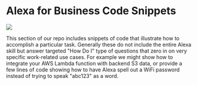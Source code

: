# Alexa for Business Code Snippets
<img src="https://m.media-amazon.com/images/G/01/mobile-apps/dex/alexa/alexa-skills-kit/tutorials/quiz-game/header._TTH_.png" />

This section of our repo includes snippets of code that illustrate how to accomplish a particular task.  Generally these do not include the entire Alexa skill but answer targeted "How Do I" type of questions that zero in on very specific work-related use cases.  For example we might show how to integrate your AWS Lambda function with backend S3 data, or provide a few lines of code showing how to have Alexa spell out a WiFi password instead of trying to speak "abc123" as a word.
